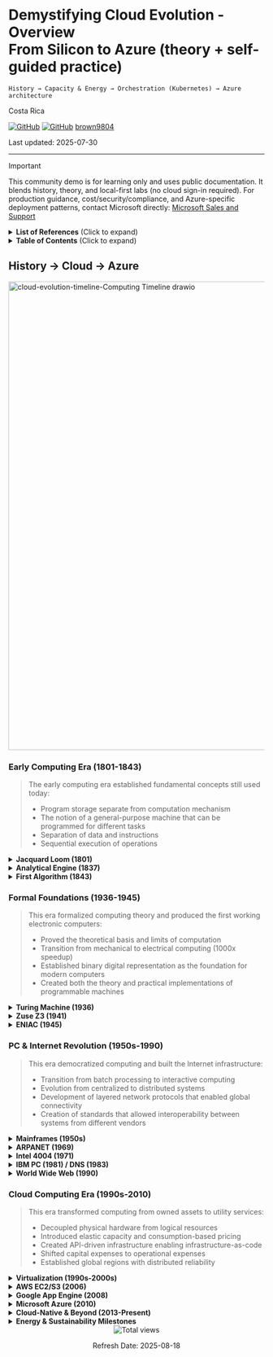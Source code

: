 # Demystifying Cloud Evolution  - Overview <br/> From Silicon to Azure (theory + self-guided practice)

`History → Capacity & Energy → Orchestration (Kubernetes) → Azure architecture`

Costa Rica

[![GitHub](https://badgen.net/badge/icon/github?icon=github&label)](https://github.com)
[![GitHub](https://img.shields.io/badge/--181717?logo=github&logoColor=ffffff)](https://github.com/)
[brown9804](https://github.com/brown9804)

Last updated: 2025-07-30

-----------------------------

> [!IMPORTANT]
> This community demo is for learning only and uses public documentation. It blends history, theory, and local-first labs (no cloud sign-in required). For production guidance, cost/security/compliance, and Azure-specific deployment patterns, contact Microsoft directly: [Microsoft Sales and Support](https://support.microsoft.com/contactus?ContactUsExperienceEntryPointAssetId=S.HP.SMC-HOME)

<details>
<summary><b>List of References</b> (Click to expand)</summary>

- [Azure Architecture Center](https://learn.microsoft.com/azure/architecture/)
- [Azure Resource Manager & Bicep](https://learn.microsoft.com/azure/azure-resource-manager/)
- [Azure Well-Architected (cost, reliability, ops)](https://learn.microsoft.com/azure/well-architected/)
- [CNCF (Cloud Native Computing Foundation) Kubernetes Docs](https://kubernetes.io/docs/)
- [Linux Foundation (power management overview)](https://www.kernel.org/doc/html/latest/)
- [Intel 4004 history](https://www.intel.com/content/www/us/en/history/museum-story-of-intel-4004.html)
- [National Museums Scotland - The Jacquard loom: innovation in textiles and computing](https://www.nms.ac.uk/discover-catalogue/the-jacquard-loom-innovation-in-textiles-and-computing)

</details>

<details>
<summary><b>Table of Contents</b> (Click to expand)</summary>


</details>

## History → Cloud → Azure 

<img width="1143" height="921" alt="cloud-evolution-timeline-Computing Timeline drawio" src="https://github.com/user-attachments/assets/4096eb52-7a0e-4a98-8b01-0b8e7884cdd8" />

### Early Computing Era (1801-1843)

> The early computing era established fundamental concepts still used today:
>  - Program storage separate from computation mechanism
>  - The notion of a general-purpose machine that can be programmed for different tasks
>  - Separation of data and instructions
>  - Sequential execution of operations

<details>
  <summary><b>Jacquard Loom (1801)</b></summary>

> Introduced a system of `punched cards` to control the weaving of complex textile patterns. Each card represented a row of the design, and holes in the card determined which warp threads were lifted.  

- **Joseph Marie Jacquard**: Created programmable textile looms that revolutionized the silk industry
- **Technical significance**: Demonstrated storing instructions as physical media; inspired later computing pioneers
  - **Binary Encoding**: Presence or absence of a hole acted as a binary signal (on/off), a precursor to digital logic.
  - **Sequential Control**: Cards were fed in sequence, allowing the loom to execute a stored program of instructions.
  - **Modularity**: Patterns could be changed by swapping card sets, introducing the concept of **programmability**.
  - **Significance**:
    - Demonstrated **data-driven automation**, instructions stored on physical media rather than hardwired mechanisms.
    - Influenced early computing pioneers like **Charles Babbage**, who adopted the punched card concept for the Analytical Engine.
- **Legacy**: Direct ancestor to punch card computing systems used through the 1970s
  - Direct ancestor of **punch card computing systems** used in tabulating machines (Hollerith, IBM) and early digital computers through the 1970s.
  - Established the principle of **separating hardware from instructions**, foundational for modern computing.

    <img width="771" height="513" alt="image" src="https://github.com/user-attachments/assets/e8ba359b-c082-4c37-80cc-21f42abec5bb" />

    <img width="1080" height="1620" alt="image" src="https://github.com/user-attachments/assets/8cddd1af-2863-4789-a44d-e90acc7abe39" />

From [National Museums Scotland - The Jacquard loom: innovation in textiles and computing](https://www.nms.ac.uk/discover-catalogue/the-jacquard-loom-innovation-in-textiles-and-computing)

</details>

<details>
  <summary><b>Analytical Engine (1837)</b></summary>
  - **Charles Babbage**: Mathematician and engineer who designed but never built this mechanical computer
  - **Technical features**: Included an ALU ("mill"), memory ("store"), and input/output mechanisms
  - **Architecture**: Designed for general-purpose computing with a separation of memory and processing
  - **Significance**: First complete design for a general-purpose programmable computing device

</details>

<details>
  <summary><b>First Algorithm (1843)</b></summary>
  - **Ada Lovelace**: Mathematician who wrote notes on the Analytical Engine
  - **Technical contribution**: Created an algorithm to compute Bernoulli numbers
  - **Conceptual breakthrough**: Recognized that computers could manipulate symbols, not just numbers
  - **Legacy**: Considered the first computer programmer; Ada programming language named after her

</details>


### Formal Foundations (1936-1945)

> This era formalized computing theory and produced the first working electronic computers:
>   - Proved the theoretical basis and limits of computation
>   - Transition from mechanical to electrical computing (1000x speedup)
>   - Established binary digital representation as the foundation for modern computers
>   - Created both the theory and practical implementations of programmable machines

<details>
  <summary><b>Turing Machine (1936)</b></summary>

- **Alan Turing**: Mathematician who formalized the concept of algorithm and computation
- **Technical significance**: Defined the limits of what can be computed; proved some problems are undecidable
- **Key concepts**: Universal machine, halting problem, computability
- **Architecture**: Abstract machine with infinite tape, read/write head, and finite state control

</details>

<details>
  <summary><b>Zuse Z3 (1941)</b></summary>

- **Konrad Zuse**: German engineer who built the first programmable, fully automatic digital computer
- **Technical features**: Used 2,600 relays, binary floating-point numbers, 22-bit word length
- **Limitations**: No conditional branching capability (had to be simulated through multiple program paths)
- **Significance**: First working programmable computer; operated at 5-10 Hz

</details>

<details>
  <summary><b>ENIAC (1945)</b></summary>

- **John Mauchly & J. Presper Eckert**: Led the engineering team at University of Pennsylvania
- **Technical features**: 17,468 vacuum tubes, 5 million operations per second, 20 accumulators
- **Programming**: Initially programmed by rewiring (took days); later modified for stored-program operation
- **Applications**: Originally calculated artillery firing tables; later used for nuclear weapon design

</details>


### PC & Internet Revolution (1950s-1990)

> This era democratized computing and built the Internet infrastructure:
>   - Transition from batch processing to interactive computing
>   - Evolution from centralized to distributed systems
>   - Development of layered network protocols that enabled global connectivity
>   - Creation of standards that allowed interoperability between systems from different vendors

<details>
  <summary><b>Mainframes (1950s)</b></summary>

- **IBM System/360 (1964)**: First family of compatible computers with different performance levels
- **Technical features**: Standardized instruction set architecture across product line
- **Impact**: Established the concept of a computer "architecture" independent of implementation
- **Business model**: Centralized computing with terminals; time-sharing systems

</details>

<details>
  <summary><b>ARPANET (1969)</b></summary>

- **Key people**: Vint Cerf, Bob Kahn, Leonard Kleinrock, J.C.R. Licklider
- **Technical innovations**: Packet switching, distributed network without central control
- **Protocols**: Network Control Program (NCP), later TCP/IP (1983)
- **Growth**: From 4 nodes in 1969 to global network infrastructure

</details>

<details>
  <summary><b>Intel 4004 (1971)</b></summary>

- **Federico Faggin, Ted Hoff, Stanley Mazor**: Designers of the first commercial microprocessor
- **Technical specifications**: 2,300 transistors, 4-bit CPU, 740 kHz clock speed
- **Process technology**: 10μm silicon gate technology
- **Impact**: Began the trend of increasing integration that continues with today's processors

</details>

<details>
  <summary><b>IBM PC (1981) / DNS (1983)</b></summary>

- **IBM PC**: Open architecture led to clone market and standardization
- **DNS**: Paul Mockapetris designed system to map names to IP addresses
- **Technical significance**: DNS enabled scaling the Internet beyond manual address tables

</details>

<details>
  <summary><b>World Wide Web (1990)</b></summary>

- **Tim Berners-Lee**: Created HTTP, HTML, and the first browser while at CERN
- **Technical components**: URLs, HTTP protocol, HTML markup language
- **Architecture**: Client-server model with stateless requests

</details>

### Cloud Computing Era (1990s-2010)

> This era transformed computing from owned assets to utility services:
>   - Decoupled physical hardware from logical resources
>   - Introduced elastic capacity and consumption-based pricing
>   - Created API-driven infrastructure enabling infrastructure-as-code
>   - Shifted capital expenses to operational expenses
>   - Established global regions with distributed reliability

<details>
  <summary><b>Virtualization (1990s-2000s)</b></summary>

- **VMware (founded 1998)**: Commercialized x86 virtualization
- **Technical innovations**: Virtual Machine Monitors (VMMs), hardware-assisted virtualization (Intel VT-x, AMD-V)
- **Benefits**: Server consolidation, workload isolation, snapshot/migration capabilities
- **Enabling technologies**: Trap-and-emulate, binary translation, paravirtualization

</details>

<details>
  <summary><b>AWS EC2/S3 (2006)</b></summary>

- **Key people**: Andy Jassy (AWS CEO), Werner Vogels (CTO)
- **Technical innovations**: API-driven infrastructure, pay-per-use model
- **Architecture**: Multi-tenant infrastructure, virtualization at scale
- **Impact**: Fundamentally changed IT procurement and operations models

</details>
<details>
    <summary><b>Google App Engine (2008)</b></summary>

- **Technical approach**: Platform-as-a-Service (PaaS) model
- **Developer experience**: Focus on application code, not infrastructure
- **Constraints**: Language/framework restrictions, quotas, managed scaling
- **Impact**: Introduced developers to serverless concepts and auto-scaling

</details>

<details>
    <summary><b>Microsoft Azure (2010)</b></summary>

- **Initial focus**: Platform-as-a-Service with .NET integration
- **Evolution**: Expanded to full IaaS/PaaS/SaaS portfolio
- **Technical innovations**: Resource Manager model, integrated identity with Azure AD
- **Enterprise focus**: Hybrid capabilities, enterprise compliance certifications

</details>

</details>

<details>
  <summary><b>Cloud-Native & Beyond (2013-Present)</b></summary>

  ### Key Innovations
  - **Docker (2013)**
    - **Solomon Hykes**: Founder who demonstrated Docker at PyCon 2013
    - **Technical foundations**: Linux namespaces, cgroups, overlayfs
    - **Key innovations**: Standard image format, portable runtime, layered filesystem
    - **Impact**: Transformed application packaging, testing, and deployment

  - **Kubernetes (2014)**
    - **Origins**: Based on Google's internal Borg system
    - **Key contributors**: Craig McLuckie, Joe Beda, Brendan Burns
    - **Technical architecture**: Declarative API, control loops, extensible with CRDs
    - **Core concepts**: Pods, Services, Deployments, StatefulSets, ConfigMaps/Secrets

  - **Serverless, Edge Computing, AI Acceleration (2020s)**
    - **Serverless computing**: Event-triggered functions with automatic scaling
    - **Edge computing**: Processing closer to data sources to reduce latency
    - **AI acceleration**: Specialized hardware (GPUs, TPUs, NPUs) for machine learning workloads
    - **Key technologies**: Azure Functions, AWS Lambda, TensorFlow, PyTorch, CUDA

  - **Energy/Carbon-Aware Operations (2019-2025)**
    - **Carbon-aware scheduling**: Shifting workloads to times/regions with cleaner energy
    - **Technical approach**: Real-time carbon intensity signals, flexible workload policies
    - **Tools**: Grid carbon intensity APIs, Microsoft Sustainability Calculator
    - **Standards**: ISO 14064, GHG Protocol, Carbon Disclosure Project

  ### Technical Context
  The cloud-native era focuses on distributed systems, orchestration, and sustainability:
  - Container orchestration for resilient, scalable applications
  - Declarative configurations with reconciliation loops
  - Microservices architectures with service meshes
  - Developer experience improvements through abstraction
  - Growing focus on energy efficiency and carbon footprint
</details>

<details>
  <summary><b>Energy & Sustainability Milestones</b></summary>

  ### Key Developments
  - **ENERGY STAR Program (1992)**
    - **Administrator**: U.S. Environmental Protection Agency
    - **Technical focus**: Energy consumption standards for computers, monitors
    - **Measurement methodology**: Standardized power consumption testing
    - **Impact**: Created baseline efficiency metrics for IT equipment

  - **80 PLUS (2004)**
    - **Focus**: Power Supply Unit efficiency certification
    - **Technical standards**: Efficiency targets at different load levels (20%, 50%, 100%)
    - **Tiers**: Standard, Bronze, Silver, Gold, Platinum, Titanium
    - **Significance**: Reduced energy waste in power conversion

  - **ASHRAE TC 9.9 Thermal Guidelines (2004)**
    - **Technical focus**: Environmental specifications for datacenters
    - **Key innovation**: Standardized temperature and humidity ranges
    - **Classes**: A1-A4 with different allowable ranges
    - **Impact**: Enabled higher operating temperatures, reduced cooling needs

  - **PUE Defined by The Green Grid (2007)**
    - **Formula**: Total Facility Energy ÷ IT Equipment Energy
    - **Ideal value**: 1.0 (all energy goes to computing)
    - **Industry evolution**: Average PUE improved from ~2.0 to ~1.2 in hyperscale facilities
    - **Limitations**: Doesn't measure computational efficiency, only facility overhead

  - **Open Compute Project (2011)**
    - **Founded by**: Facebook (now Meta)
    - **Technical innovations**: Open hardware designs for servers, storage, racks
    - **Key contributions**: Simplified chassis, higher efficiency power systems, rack-scale designs
    - **Impact**: Standardized efficient designs across industry

  - **ASHRAE Widened Temperature Ranges (2015)**
    - **Technical change**: Expanded recommended and allowable temperature ranges
    - **Impact**: Reduced cooling requirements, enabled more free cooling hours
    - **Classes**: New A1-A4 classes with wider ranges for different equipment types
    - **Energy savings**: Up to 4% energy reduction per 1°C increase in setpoint

  - **NVMe-oF 1.0 (2016)**
    - **Technical innovation**: Extended NVMe over network fabrics (RDMA, FC, TCP)
    - **Energy efficiency**: Reduced CPU overhead for storage operations
    - **Performance**: Lower latency and higher IOPS per watt
    - **Impact**: Enabled disaggregation of storage resources

  - **Carbon-aware Scheduling & Net-Zero Pledges (2020)**
    - **Technical approach**: Workload placement based on real-time grid carbon intensity
    - **Company commitments**: Microsoft, Google, Amazon announced carbon reduction goals
    - **Implementation**: APIs for carbon intensity, scheduler plugins, policy engines
    - **Impact**: Shifting flexible workloads to times of abundant renewable energy

  - **Liquid/Immersion Cooling Adoption (2022-2024)**
    - **Drivers**: Higher density racks, AI accelerators with high TDP
    - **Technologies**: Direct-to-chip liquid cooling, single-phase immersion, two-phase immersion
    - **Benefits**: Higher efficiency, enables >100kW per rack densities
    - **Adoption**: From niche HPC to mainstream in hyperscale facilities

  ### Technical Context
  Energy efficiency evolved from component-level to system-level to facility-level approaches:
  - Early focus on component efficiency (CPUs, power supplies)
  - Expanded to system design (airflow, thermal envelopes)
  - Evolved to facility design (free cooling, power distribution)
  - Now includes operational practices (workload scheduling, carbon awareness)
  - Next frontier: application efficiency and "performance per watt per dollar"
</details>

<!-- START BADGE -->
<div align="center">
  <img src="https://img.shields.io/badge/Total%20views-1341-limegreen" alt="Total views">
  <p>Refresh Date: 2025-08-18</p>
</div>
<!-- END BADGE -->
